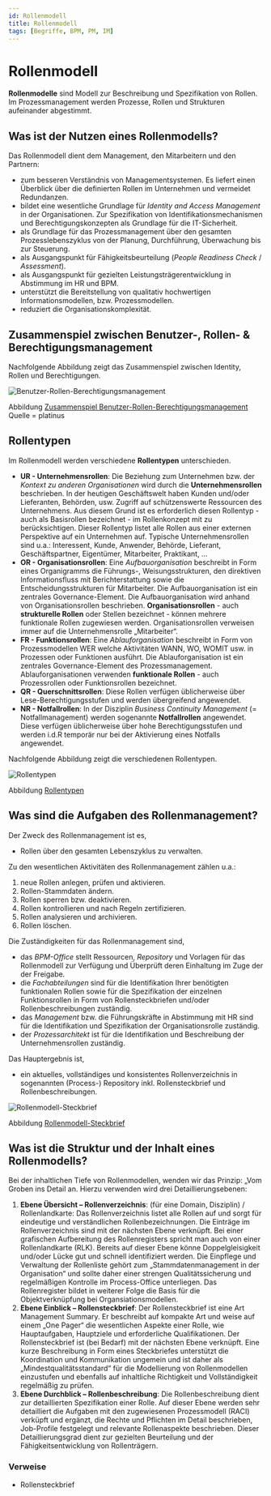 ```yaml
---
id: Rollenmodell
title: Rollenmodell
tags: [Begriffe, BPM, PM, IM]
---
```


# Rollenmodell

**Rollenmodelle** sind Modell zur Beschreibung und Spezifikation von Rollen. Im Prozessmanagement werden Prozesse, Rollen und Strukturen aufeinander abgestimmt.



## Was ist der Nutzen eines Rollenmodells?

Das Rollenmodell dient dem Management, den Mitarbeitern und den Partnern:

- zum besseren Verständnis von Managementsystemen. Es liefert einen Überblick über die definierten Rollen im Unternehmen und vermeidet Redundanzen.
- bildet eine wesentliche Grundlage für *Identity and Access Management* in der Organisationen. Zur Spezifikation von Identifikationsmechanismen und Berechtigungskonzepten als Grundlage für die IT-Sicherheit.
- als Grundlage für das Prozessmanagement über den gesamten Prozesslebenszyklus von der Planung, Durchführung, Überwachung bis zur Steuerung.
- als Ausgangspunkt für Fähigkeitsbeurteilung (*People Readiness Check* / *Assessment*).
- als Ausgangspunkt für gezielten Leistungsträgerentwicklung in Abstimmung im HR und BPM.
- unterstützt die Bereitstellung von qualitativ hochwertigen Informationsmodellen, bzw. Prozessmodellen.
- reduziert die Organisationskomplexität.



## Zusammenspiel zwischen Benutzer-, Rollen- & Berechtigungsmanagement

Nachfolgende Abbildung zeigt das Zusammenspiel zwischen Identity, Rollen und Berechtigungen.

![Benutzer-Rollen-Berechtigungsmanagement](/img/platinus_benutzer-rollen-berechtigungsmanagement_2.png)

Abbildung [Zusammenspiel Benutzer-Rollen-Berechtigungsmanagement](/img/platinus_benutzer-rollen-berechtigungsmanagement_2.png) Quelle = platinus



## Rollentypen

Im Rollenmodell werden verschiedene **Rollentypen** unterschieden.

- **UR - Unternehmensrollen**: Die Beziehung zum Unternehmen bzw. der *Kontext zu anderen Organisationen* wird durch die **Unternehmensrollen** beschrieben. In der heutigen Geschäftswelt haben Kunden und/oder Lieferanten, Behörden, usw. Zugriff auf schützenswerte Ressourcen des  Unternehmens. Aus diesem Grund ist es erforderlich diesen Rollentyp - auch als Basisrollen bezeichnet - im Rollenkonzept mit zu berücksichtigen. Dieser Rollentyp listet alle Rollen aus einer externen Perspektive auf ein Unternehmen auf. Typische Unternehmensrollen sind  u.a.: Interessent, Kunde, Anwender, Behörde, Lieferant, Geschäftspartner, Eigentümer, Mitarbeiter, Praktikant, …
- **OR - Organisationsrollen**: Eine *Aufbauorganisation* beschreibt in Form eines Organigramms die Führungs-, Weisungsstrukturen, den direktiven Informationsfluss mit Berichterstattung sowie die Entscheidungsstrukturen für Mitarbeiter. Die Aufbauorganisation ist ein zentrales Governance-Element. Die Aufbauorganisation wird anhand von Organisationsrollen beschrieben. **Organisationsrollen** - auch **strukturelle Rollen** oder Stellen bezeichnet - können mehrere funktionale Rollen zugewiesen werden. Organisationsrollen verweisen immer auf die Unternehmensrolle „Mitarbeiter“.
- **FR - Funktionsrollen**: Eine *Ablauforganisation* beschreibt in Form von Prozessmodellen WER welche Aktivitäten WANN, WO, WOMIT usw. in Prozessen oder Funktionen ausführt. Die Ablauforganisation ist ein zentrales Governance-Element des  Prozessmanagement. Ablauforganisationen verwenden **funktionale Rollen** - auch Prozessrollen oder Funktionsrollen bezeichnet.
- **QR - Querschnittsrollen**: Diese Rollen verfügen üblicherweise über Lese-Berechtigungsstufen und werden übergreifend angewendet.
- **NR - Notfallrollen**: In der Disziplin *Business Continuity Management* (= Notfallmanagement) werden sogenannte **Notfallrollen** angewendet. Diese verfügen üblicherweise über hohe Berechtigungsstufen  und werden i.d.R temporär nur bei der Aktivierung eines Notfalls  angewendet.

Nachfolgende Abbildung zeigt die verschiedenen Rollentypen.

![Rollentypen](/img/platinus_rollentypen.png)

Abbildung [Rollentypen](/img/platinus_rollentypen.png)



## Was sind die Aufgaben des Rollenmanagement?

Der Zweck des Rollenmanagement ist es,

-  Rollen über den gesamten Lebenszyklus zu verwalten. 

Zu den wesentlichen Aktivitäten des Rollenmanagement zählen u.a.:

1.  neue Rollen anlegen, prüfen und aktivieren.
2.  Rollen-Stammdaten ändern. 
3.  Rollen sperren bzw. deaktivieren.
4.  Rollen kontrollieren und nach Regeln zertifizieren. 
5.  Rollen analysieren und archivieren.
6.  Rollen löschen.

Die Zuständigkeiten für das Rollenmanagement sind,

- das *BPM-Office* stellt Ressourcen, *Repository* und Vorlagen für das Rollenmodell zur Verfügung und Überprüft deren Einhaltung im Zuge der der Freigabe.
- die *Fachabteilungen* sind für die Identifikation Ihrer benötigten funktionalen Rollen sowie für die Spezifikation der einzelnen Funktionsrollen in Form von Rollensteckbriefen und/oder Rollenbeschreibungen zuständig. 
- das *Management* bzw. die Führungskräfte in Abstimmung mit HR sind für die Identifikation und Spezifikation der Organisationsrolle zuständig.
- der *Prozessarchitekt* ist für die Identifikation und Beschreibung der Unternehmensrollen zuständig. 

Das Hauptergebnis ist,

- ein aktuelles, vollständiges und  konsistentes Rollenverzeichnis in sogenannten (Process-) Repository  inkl. Rollensteckbrief und Rollenbeschreibungen.



![Rollenmodell-Steckbrief](/img/platinus_rollenmodell-steckbrief_1.png)

Abbildung [Rollenmodell-Steckbrief](/img/platinus_rollenmodell-steckbrief_1.png)



## Was ist die Struktur und der Inhalt eines Rollenmodells?

Bei der inhaltlichen Tiefe von Rollenmodellen, wenden wir das Prinzip:  „Vom Groben ins Detail an. Hierzu verwenden wird drei  Detaillierungsebenen:

1.  **Ebene Übersicht – Rollenverzeichnis**: (für eine Domain, Disziplin) / Rollenlandkarte: Das Rollenverzeichnis  listet alle Rollen auf und sorgt für eindeutige und verständlichen  Rollenbezeichnungen. Die Einträge im Rollenverzeichnis sind mit der  nächsten Ebene verknüpft. Bei einer grafischen Aufbereitung des  Rollenregisters spricht man auch von einer Rollenlandkarte (RLK).  Bereits auf dieser Ebene könne Doppelgleisigkeit und/oder Lücke gut und  schnell identifiziert werden. Die Einpflege und Verwaltung der  Rollenliste gehört zum „Stammdatenmanagement in der Organisation“ und  sollte daher einer strengen Qualitätssicherung und regelmäßigen  Kontrolle im Process-Office unterliegen. Das Rollenregister bildet in  weiterer Folge die Basis für die Objektverknüpfung bei  Organsiationsmodellen.
2.  **Ebene Einblick – Rollensteckbrief**: Der Rollensteckbrief ist eine Art Management Summary. Er beschreibt auf kompakte Art und weise auf einem „One Pager“ die wesentlichen Aspekte  einer Rolle, wie Hauptaufgaben, Hauptziele und erforderliche  Qualifikationen. Der Rollensteckbrief ist (bei Bedarf) mit der nächsten  Ebene verknüpft. Eine kurze Beschreibung in Form eines Steckbriefes  unterstützt die Koordination und Kommunikation ungemein und ist daher  als „Mindestqualitätsstandard“ für die Modellierung von Rollenmodellen  einzustufen und ebenfalls auf inhaltliche Richtigkeit und  Vollständigkeit regelmäßig zu prüfen.
3.  **Ebene Durchblick – Rollenbeschreibung**: Die Rollenbeschreibung dient zur detaillierten Spezifikation einer  Rolle. Auf dieser Ebene werden sehr detailliert die Aufgaben mit den  zugewiesenen Prozessmodell (RACI) verküpft und ergänzt, die Rechte und  Pflichten im Detail beschrieben, Job-Profile festgelegt und relevante  Rollenaspekte beschrieben. Dieser Detaillierungsgrad dient zur gezielten Beurteilung und der Fähigkeitsentwicklung von Rollenträgern.



### Verweise

-  Rollensteckbrief